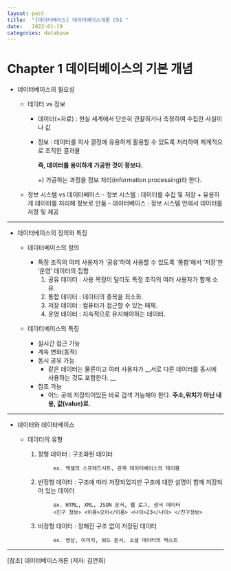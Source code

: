 ```yaml
---
layout: post
title:  "[데이터베이스] 데이터베이스개론 Ch1 "
date:   2022-01-19
categories: database
---
```


# Chapter 1 데이터베이스의 기본 개념

- 데이터베이스의 필요성

	* 데이터 vs 정보
		- 데이터(=자료) : 현실 세계에서 단순히 관찰하거나 측정하여 수집한 사실이나 값 
		- 정보 : 데이터를 의사 결정에 유용하게 활용할 수 있도록 처리하여 체계적으로 조직한 결과물

			__즉, 데이터를 용이하게 가공한 것이 정보다.__ 
            
			+) 가공하는 과정을 정보 처리(information processing)라 한다. 


	* 정보 시스템 vs 데이터베이스 
			- 정보 시스템 : 데이터를 수집 및 저장 + 유용하게 데이터를 처리해 정보로 만듦
			- 데이터베이스 : 정보 시스템 안에서 데이터를 저장 및 제공

---
- 데이터베이스의 정의와 특징

	* 데이터베이스의 정의 
		- 특정 조직의 여러 사용자가 ‘공유’하여 사용할 수 있도록 ‘통합’해서 ‘저장’한 ‘운영’ 데이터의 집합 
			1. 공유 데이터 : 사용 목정이 달라도 특정 조직의 여러 사용자가 함께 소유.
			2. 통합 데이터 : 데이터의 중복을 최소화.
			3. 저장 데이터 : 컴퓨터가 접근할 수 있는 매체.
			4. 운영 데이터 : 지속적으로 유지해야하는 데이터.

	* 데이터베이스의 특징
		- 실시간 접근 가능  
		- 계속 변화(동적)
		- 동시 공유 가능
			* 같은 데이터는 물론이고 여러 사용자가 __서로 다른 데이터를 동시에 사용하는 것도 포함한다. __
		- 참조 가능
			* 어느 곳에 저장되어있든 바로 검색 가능해야 한다. __주소,위치가 아닌 내용, 값(value)로.__

---
- 데이터와 데이터베이스

	* 데이터의 유형
		1. 정형 데이터 : 구조화된 데이터 
		
					ex. 엑셀의 스프레드시트, 관계 데이터베이스의 테이블
		2. 반정형 데이터 : 구조에 따라 저장되었지만 구조에 대한 설명이 함께 저장되어 있는 데이터 
		
					ex. HTML, XML, JSON 문서, 웹 로그, 센서 데이터
					<친구 정보> <이름>오이</이름> <나이>23</나이> </친구정보>
                   
		3. 비정형 데이터 : 정해진 구조 없이 저장된 데이터
		
					ex. 영상, 이미지, 워드 문서, 소셜 데이터의 텍스트

---
[참조] 데이터베이스개론 (저자: 김연희)
